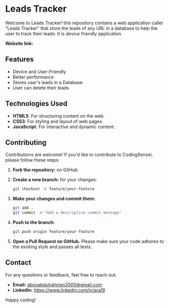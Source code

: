 # Leads Tracker

Welcome to Leads Tracker! this repository contains a web application caller "Leads Tracker" that store the leads of any URL in a database to help the user to track their leads. It is device friendly application.

**Website link:**  [](leadstracker-codingsensei.netlify.app)

## Features
- Device and User-Friendly
- Better performance
- Stores user's leads in a Database
- User can delete their leads

## Technologies Used

- **HTML5**: For structuring content on the web.
- **CSS3**: For styling and layout of web pages.
- **JavaScript**: For interactive and dynamic content.

## Contributing

Contributions are welcome! If you'd like to contribute to CodingSensei, please follow these steps:

1. **Fork the repository:** on GitHub.
2. **Create a new branch:** for your changes:
   
   ```bash
   git checkout -b feature/your-feature
   ```
3. **Make your changes and commit them:**
   ```bash
   git add .
   git commit -m "Add a descriptive commit message"
   ```  
4. **Push to the branch:**

   ```bash
   git push origin feature/your-feature
   ```
5. **Open a Pull Request on GitHub.**
   Please make sure your code adheres to the existing style and passes all tests.

## Contact

For any questions or feedback, feel free to reach out:
- **Email:**  abooabdulrahman2005@gmail.com
- **LinkedIn:** https://www.linkedin.com/in/ara19

Happy coding!

